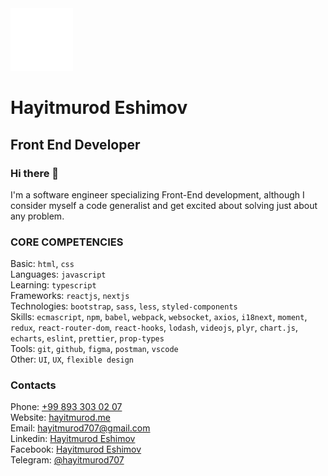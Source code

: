 <img src="./react.gif" alt='react' width="100" height="100" />
<h1>Hayitmurod Eshimov</h1>
<h2>Front End Developer</h2>
<h3>Hi there 👋</h3>
<p>I'm a software engineer specializing Front-End development, although I consider myself a code generalist and get excited about solving just about any problem.</p>

<h3>CORE COMPETENCIES</h3>

Basic: `html`, `css`</br>
Languages: `javascript` </br>
Learning: `typescript` <br>
Frameworks: `reactjs`, `nextjs`</br>
Technologies: `bootstrap`, `sass`, `less`, `styled-components`</br>
Skills: `ecmascript`, `npm`, `babel`, `webpack`, `websocket`, `axios`, `i18next`, `moment`, `redux`, `react-router-dom`, `react-hooks`, `lodash`, `videojs`, `plyr`, `chart.js`, `echarts`, `eslint`, `prettier`, `prop-types`</br>
Tools: `git`, `github`, `figma`, `postman`, `vscode`</br>
Other: `UI`, `UX`, `flexible design`</br>
### Contacts
Phone: <a href="tel:998933030207">+99 893 303 02 07</a></br>
Website: <a href="https://hayitmurod.me" target="_blank" rel="noopener">hayitmurod.me</a></br>
Email: hayitmurod707@gmail.com</br>
Linkedin:  <a href="https://www.linkedin.com/in/hayitmurod-eshimov-29b0b1207/" target="_blank" rel="noopener">Hayitmurod Eshimov</a></br>
Facebook: <a href="https://www.facebook.com/hayitmurod.eshimov" target="_blank" rel="noopener">Hayitmurod Eshimov</a></br>
Telegram: <a href="https://t.me/hayitmurod707">@hayitmurod707</a>